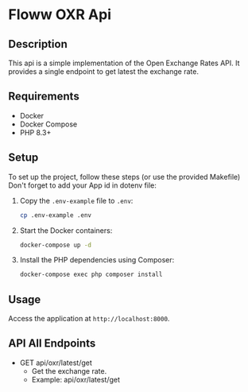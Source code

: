 # Floww OXR Api

## Description
This api is a simple implementation of the Open Exchange Rates API.
It provides a single endpoint to get latest the exchange rate.

## Requirements
- Docker
- Docker Compose
- PHP 8.3+

## Setup
To set up the project, follow these steps (or use the provided Makefile)
Don't forget to add your App id in dotenv file:

1. Copy the `.env-example` file to `.env`:
    ```sh
    cp .env-example .env
    ```

2. Start the Docker containers:
    ```sh
    docker-compose up -d
    ```

3. Install the PHP dependencies using Composer:
    ```sh
    docker-compose exec php composer install
    ```



## Usage
Access the application at
`http://localhost:8000`.


## API All Endpoints
- GET api/oxr/latest/get
    - Get the exchange rate.
    - Example: api/oxr/latest/get
